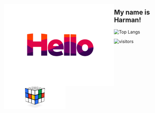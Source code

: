 <p align="left">
  <img align="left" alt="Hello" width="358.4" height="268.8" src="hello.gif"> 
  <h2> My name is Harman! </h2>
</p>

![Top Langs](https://github-readme-stats.vercel.app/api/top-langs/?username=harman-khehara&theme=jolly&hide=Shell,Swift,Kotlin,Objective-C&langs_count=8&layout=compact)

![visitors](https://visitor-badge.glitch.me/badge?page_id=harman-khehara.visitor-badge)
<img align="center" alt="Hello" width="200" height="75" src="rubiks_cube.gif"> 
